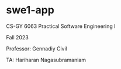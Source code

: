 # swe1-app


CS-GY 6063 Practical Software Engineering I


Fall 2023


Professor: Gennadiy Civil

TA: Hariharan Nagasubramaniam

